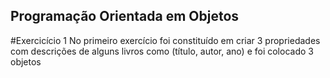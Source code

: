 ## Programação Orientada em Objetos

#Exercicício 1
No primeiro exercício foi constituído em criar 3 propriedades com descrições de alguns livros como (título, autor, ano) e foi colocado 3 objetos
